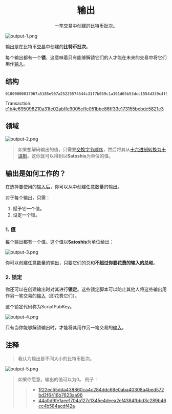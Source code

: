 # <center>输出</center>
<center>一笔交易中创建的比特币批次。</center>

![output-1.png](img/output-1-svg.png)

输出是在比特币[交易](../Transaction%20Data.md)中创建的**比特币批次**。 

每个输出都有一个**锁**，这意味着只有能够解锁它们的人才能在未来的交易中将它们用作[输入](../Input/input.md)。 

## 结构
```
01000000017967a5185e907a25225574544c31f7b059c1a191d65b53dcc1554d339c4f9efc010000006a47304402206a2eb16b7b92051d0fa38c133e67684ed064effada1d7f925c842da401d4f22702201f196b10e6e4b4a9fff948e5c5d71ec5da53e90529c8dbd122bff2b1d21dc8a90121039b7bcd0824b9a9164f7ba098408e63e5b7e3cf90835cceb19868f54f8961a825ffffffff014baf2100000000001976a914db4d1141d0048b1ed15839d0b7a4c488cd368b0e88ac00000000
```
Transaction: [c1b4e695098210a31fe02abffe9005cffc051bbe86ff33e173155bcbdc5821e3](https://learnmeabitcoin.com/explorer/transaction/c1b4e695098210a31fe02abffe9005cffc051bbe86ff33e173155bcbdc5821e3)


## 领域
![output-2.png](img/output.png)

>如果想解码输出的值，只需要[交换字节顺序](https://learnmeabitcoin.com/tools/swapendian)，然后将其从[十六进制转换为十进制](https://learnmeabitcoin.com/tools/hexdec)。这你就可以得到以**Satoshis**为单位的值。

## 输出是如何工作的？
在选择要使用的[输入](../Input/input.md)后，你可以从中创建任意数量的输出。

对于每个输出，只需：

1. 赋予它一个值。
2. 设定一个锁。

### 1. 值
每个输出都有一个值。这个值以**Satoshis**为单位给出：

![output-3.png](img/output-3-svg.png)

你可以创建任意数量的输出，只要它们的总和**不超过你要花费的输入的总和**。

### 2. 锁定
 
你还可以在创建输出时对其进行**锁定**。这些锁定脚本可以防止其他人将这些输出用作另一笔交易的[输入](../Input/input.md)（即花费它们）。

这个锁定代码称为ScriptPubKey。

![output-4.png](img/output-4-svg.png)

只有当你能够解锁输出时，才能将其用作另一笔交易的[输入](../Input/input.md)。

## 注释
>我认为输出是不同大小的比特币批次。

![output-5.png](img/output-5-svg.png)

>如果你愿意，输出的值可以为0。
例子：
>>* [1f22ec55dda438860ca4c284ddc69e0aba40308a4bed572bd2f6416b7623aa96](https://learnmeabitcoin.com/explorer/transaction/1f22ec55dda438860ca4c284ddc69e0aba40308a4bed572bd2f6416b7623aa96)
>>* [44a0d9fe1aee1704a127c1345e4deea2ef4384fbbd3c289b46cc4b584acdf42a](https://learnmeabitcoin.com/explorer/transaction/44a0d9fe1aee1704a127c1345e4deea2ef4384fbbd3c289b46cc4b584acdf42a)